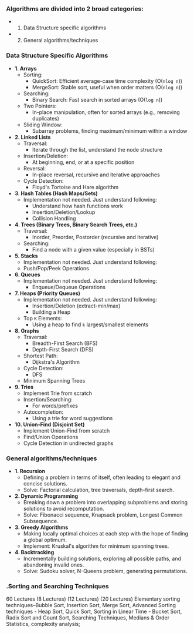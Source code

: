 ### **Algorithms are divided into 2 broad categories:**
- 1. Data Structure specific algorithms
- 2. General algorithms/techniques

### **Data Structure Specific Algorithms**
- **1. Arrays**
	- Sorting:
	    - QuickSort: Efficient average-case time complexity (O(`nlog n`))
	    - MergeSort: Stable sort, useful when order matters (O(`nlog n`))  
	- Searching:
	    - Binary Search: Fast search in sorted arrays (O(`log n`))    
	- Two Pointers:
	    - In-place manipulation, often for sorted arrays (e.g., removing duplicates)    
	- Sliding Window:
	    - Subarray problems, finding maximum/minimum within a window
- **2. Linked Lists**
	- Traversal:
	    - Iterate through the list, understand the node structure    
	- Insertion/Deletion:
	    - At beginning, end, or at a specific position    
	- Reversal:
	    - In-place reversal, recursive and iterative approaches    
	- Cycle Detection:
	    - Floyd's Tortoise and Hare algorithm
-  **3. Hash Tables (Hash Maps/Sets)**
	- Implementation not needed. Just understand following:
	    - Understand how hash functions work
	    - Insertion/Deletion/Lookup
	    - Collision Handling
-  **4. Trees (Binary Trees, Binary Search Trees, etc.)**
	- Traversal:
	    - Inorder, Preorder, Postorder (recursive and iterative)    
	- Searching:
	    - Find a node with a given value (especially in BSTs)
-  **5. Stacks**
	- Implementation not needed. Just understand following:
    - Push/Pop/Peek Operations
- **6. Queues**
	- Implementation not needed. Just understand following:
	    - Enqueue/Dequeue Operations
- **7. Heaps (Priority Queues)**
	- Implementation not needed. Just understand following:
	    - Insertion/Deletion (extract-min/max)
	    - Building a Heap
	- Top `K` Elements:
	    - Using a heap to find `k` largest/smallest elements
- **8. Graphs**
	- Traversal:
	    - Breadth-First Search (BFS)
	    - Depth-First Search (DFS)    
	- Shortest Path:
	    - Dijkstra's Algorithm
	- Cycle Detection:
	    - DFS
	- Minimum Spanning Trees  
 - **9. Tries**
	- Implement Trie from scratch    
	- Insertion/Searching:
	    - For words/prefixes    
	- Autocompletion:
	    - Using a trie for word suggestions
- **10. Union-Find (Disjoint Set)**
	- Implement Union-Find from scratch
	- Find/Union Operations
	- Cycle Detection in undirected graphs


### **General algorithms/techniques**
- **1. Recursion**
	- Defining a problem in terms of itself, often leading to elegant and concise solutions.
    - Solve: Factorial calculation, tree traversals, depth-first search.
- **2. Dynamic Programming**
	- Breaking down a problem into overlapping subproblems and storing solutions to avoid recomputation.
	- Solve: Fibonacci sequence, Knapsack problem, Longest Common Subsequence.
- **3. Greedy Algorithms**
	- Making locally optimal choices at each step with the hope of finding a global optimum.
    - Implement: Kruskal's algorithm for minimum spanning trees.
-  **4. Backtracking**
	- Incrementally building solutions, exploring all possible paths, and abandoning invalid ones.
    - Solve: Sudoku solver, N-Queens problem, generating permutations.


### .Sorting and Searching Techniques 
60 Lectures (8 Lectures) (12 Lectures) (20 Lectures) Elementary sorting techniques–Bubble Sort, Insertion Sort, Merge Sort, Advanced Sorting techniques - Heap Sort, Quick Sort, Sorting in Linear Time - Bucket Sort, Radix Sort and Count Sort, Searching Techniques, Medians & Order Statistics, complexity analysis;